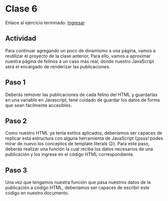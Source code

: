 # Clase 6

Enlace al ejercicio terminado: [Ingresar](https://nickoacu.github.io/Fronty2/clase6/)

## Actividad
Para continuar agregando un poco de dinamismo a una página, vamos a reutilizar el proyecto de la clase anterior, Para ello, vamos a aproximar nuestra página de felinos a un caso más real, donde nuestro JavaScript será el encargado de renderizar las publicaciones.
## Paso 1
Deberás remover las publicaciones de cada felino del HTML y guardarlas en una variable en Javascript, tené cuidado de guardar los datos de forma que sean fácilmente accesibles.
## Paso 2
Como nuestro HTML ya tenía estilos aplicados, deberíamos ser capaces de replicar esta estructura con alguna herramienta de JavaScript (¡psss! podes mirar de nuevo los conceptos de template literals 😉). Para este paso, deberás realizar una función la
cual reciba los datos necesarios de una publicación y los ingrese en el código HTML correspondiente.
## Paso 3
Una vez que tengamos nuestra función que pasa nuestros datos de la publicación a código HTML, deberíamos ser capaces de escribir este código en nuestro documento.
